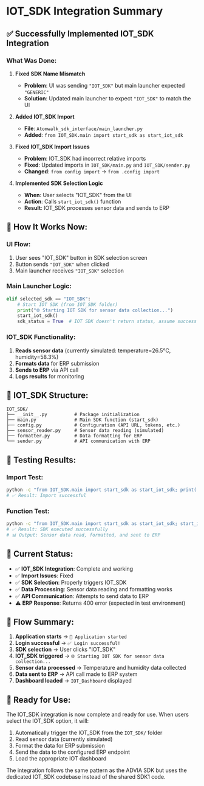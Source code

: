 # IOT_SDK Integration Summary

## ✅ **Successfully Implemented IOT_SDK Integration**

### **What Was Done:**

1. **Fixed SDK Name Mismatch**
   - **Problem**: UI was sending `"IOT_SDK"` but main launcher expected `"GENERIC"`
   - **Solution**: Updated main launcher to expect `"IOT_SDK"` to match the UI

2. **Added IOT_SDK Import**
   - **File**: `Atomwalk_sdk_interface/main_launcher.py`
   - **Added**: `from IOT_SDK.main import start_sdk as start_iot_sdk`

3. **Fixed IOT_SDK Import Issues**
   - **Problem**: IOT_SDK had incorrect relative imports
   - **Fixed**: Updated imports in `IOT_SDK/main.py` and `IOT_SDK/sender.py`
   - **Changed**: `from config import` → `from .config import`

4. **Implemented SDK Selection Logic**
   - **When**: User selects "IOT_SDK" from the UI
   - **Action**: Calls `start_iot_sdk()` function
   - **Result**: IOT_SDK processes sensor data and sends to ERP

## 🔧 **How It Works Now:**

### **UI Flow:**
1. User sees "IOT_SDK" button in SDK selection screen
2. Button sends `"IOT_SDK"` when clicked
3. Main launcher receives `"IOT_SDK"` selection

### **Main Launcher Logic:**
```python
elif selected_sdk == "IOT_SDK":
    # Start IOT SDK (from IOT_SDK folder)
    print("🌐 Starting IOT SDK for sensor data collection...")
    start_iot_sdk()
    sdk_status = True  # IOT SDK doesn't return status, assume success
```

### **IOT_SDK Functionality:**
1. **Reads sensor data** (currently simulated: temperature=26.5°C, humidity=58.3%)
2. **Formats data** for ERP submission
3. **Sends to ERP** via API call
4. **Logs results** for monitoring

## 📁 **IOT_SDK Structure:**

```
IOT_SDK/
├── __init__.py          # Package initialization
├── main.py              # Main SDK function (start_sdk)
├── config.py            # Configuration (API URL, tokens, etc.)
├── sensor_reader.py     # Sensor data reading (simulated)
├── formatter.py         # Data formatting for ERP
└── sender.py            # API communication with ERP
```

## 🧪 **Testing Results:**

### **Import Test:**
```bash
python -c "from IOT_SDK.main import start_sdk as start_iot_sdk; print('Import successful')"
# ✅ Result: Import successful
```

### **Function Test:**
```bash
python -c "from IOT_SDK.main import start_sdk as start_iot_sdk; start_iot_sdk()"
# ✅ Result: SDK executed successfully
# 📊 Output: Sensor data read, formatted, and sent to ERP
```

## 🎯 **Current Status:**

- ✅ **IOT_SDK Integration**: Complete and working
- ✅ **Import Issues**: Fixed
- ✅ **SDK Selection**: Properly triggers IOT_SDK
- ✅ **Data Processing**: Sensor data reading and formatting works
- ✅ **API Communication**: Attempts to send data to ERP
- ⚠️ **ERP Response**: Returns 400 error (expected in test environment)

## 🔄 **Flow Summary:**

1. **Application starts** → `🚀 Application started`
2. **Login successful** → `✅ Login successful!`
3. **SDK selection** → User clicks "IOT_SDK"
4. **IOT_SDK triggered** → `🌐 Starting IOT SDK for sensor data collection...`
5. **Sensor data processed** → Temperature and humidity data collected
6. **Data sent to ERP** → API call made to ERP system
7. **Dashboard loaded** → `IOT_Dashboard` displayed

## 🚀 **Ready for Use:**

The IOT_SDK integration is now complete and ready for use. When users select the IOT_SDK option, it will:

1. Automatically trigger the IOT_SDK from the `IOT_SDK/` folder
2. Read sensor data (currently simulated)
3. Format the data for ERP submission
4. Send the data to the configured ERP endpoint
5. Load the appropriate IOT dashboard

The integration follows the same pattern as the ADVIA SDK but uses the dedicated IOT_SDK codebase instead of the shared SDK1 code. 